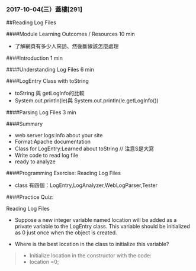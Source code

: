 ### 2017-10-04(三）蓋樓[291]

##Reading Log Files

####Module Learning Outcomes / Resources
10 min

- 了解網頁有多少人來訪、然後斷線該怎麼處理

####Introduction
1 min

####Understanding Log Files
6 min

####LogEntry Class with toString
- toString 與 getLogInfo的比較
- System.out.println(le)與 System.out.println(le.getLogInfo())

####Parsing Log Files
3 min

####Summary
- web server logs:info about your site
- Format:Apache documentation
- Class for LogEntry:Learned about toString // 注意S是大寫
- Write code to read log file 
- ready to analyze

####Programming Exercise: Reading Log Files
- class 有四個：LogEntry,LogAnalyzer,WebLogParser,Tester


####Practice Quiz:

Reading Log Files

- Suppose a new integer variable named location will be added as a private variable to the LogEntry class. This variable should be initialized as 0 just once when the object is created.

- Where is the best location in the class to initialize this variable?

>- Initialize location in the constructor with the code:
>- location =0;
